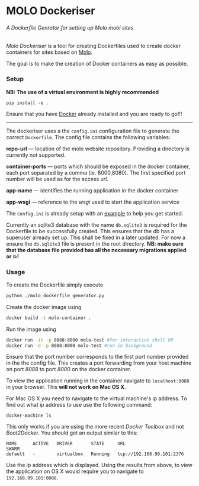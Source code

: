 # MOLO Dockeriser
###### A Dockerfile Genrator for setting up Molo mobi sites

*Molo Dockeriser* is a tool for creating Dockerfiles used to create docker containers for sites based on [Molo](https://molo.readthedocs.org/).

The goal is to make the creation of Docker containers as easy as possible.

### Setup

__NB: The use of a virtual environment is highly recommended__
```shell
pip install -e .
```
Ensure that you have [Docker](https://www.docker.com/) already installed and you are ready to go!!!
________
The dockeriser uses a the `config.ini` configuration file to generate the correct `Dockerfile`. The config file contains the following variables:

__repo-url__ — location of the molo website repository. Providing a directory is currently not supported.

__container-ports__ — ports which should be exposed in the docker container, each port separated by a comma (ie. 8000,8080). The first specified port number will be used as for the access url.

__app-name__ — identifies the running application in the docker container

__app-wsgi__ — reference to the *wsgi* used to start the application service

The `config.ini` is already setup with an [example](https://github.com/praekelt/molo-tuneme) to help you get started.

Currently an sqlite3 database with the name `db.sqlite3` is required for the Dockerfile to be successfully created. This ensures that the db has a superuser already set up. This shall be fixed in a later updated. For now a ensure the `db.sqlite3` file is present in the root directory. __NB: make sure that the database file provided has all the necessary migrations applied or :boom:!__

### Usage

To create the Dockerfile simply execute
```bash
python ./molo_dockerfile_generator.py
```
Create the docker image using
```bash
docker build -t molo-container .
```
Run the image using
```bash
docker run -it -p 8088:8000 molo-test #for interactive shell OR
docker run -d -p 8088:8000 molo-test #run in background
```
Ensure that the port number corresponds to the first port number provided in the the config file. This creates a port forwarding from your host machine on port *8088* to port *8000* on the docker container.

To view the application running in the container navigate to `localhost:8088` in your browser. This __will not work on Mac OS X__.

For Mac OS X you need to navigate to the virtual machine's ip address. To find out what ip address to use use the following command:
```
docker-machine ls
```
This only works if you are using the more recent *Docker Toolbox* and not *Boot2Docker*. You should get an output similar to this:
```
NAME      ACTIVE   DRIVER       STATE     URL                         SWARM
default   -        virtualbox   Running   tcp://192.168.99.101:2376
```
Use the ip address which is displayed. Using the results from above, to view the application on OS X would require you to navigate to `192.168.99.101:8088`.
